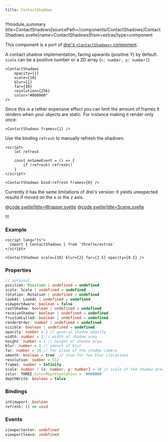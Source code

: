 ```yaml
---
title: ContactShadows
---
```


<script lang="ts">
import Wrapper from '$examples/extras/contact-shadows/Wrapper.svelte'
</script>

!!!module_summary title=ContactShadows|sourcePath=/components/ContactShadows/ContactShadows.svelte|name=ContactShadows|from=extras|type=component

This component is a port of [drei's `<ContactShadows>` component](https://github.com/pmndrs/drei#contactshadows).

A contact shadow implementation, facing upwards (positive Y) by default. `scale` can be a positive number or a 2D array (`x: number, y: number]`).

```svelte
<ContactShadows
	opacity={1}
	scale={10}
	blur={1}
	far={10}
	resolution={256}
	color="#000000"
/>
```

Since this is a rather expensive effect you can limit the amount of frames it renders when your objects are static. For instance making it render only once:

```svelte
<ContactShadows frames={1} />
```

Use the binding `refresh` to manually refresh the shadows:

```svelte
<script>
	let refresh

	const onSomeEvent = () => {
		if (refresh) refresh()
	}
</script>

<ContactShadows bind:refresh frames={0} />
```

Currently it has the same limitations of drei's version: It yields unexpected results if moved on the x or the z axis.

<ExampleWrapper playgroundHref="/extras/contact-shadows">
<Wrapper />

<div slot="code">

@[code svelte|title=Wrapper.svelte](../../examples/extras/contact-shadows/Wrapper.svelte)
@[code svelte|title=Scene.svelte](../../examples/extras/contact-shadows/Scene.svelte)

</div>
</ExampleWrapper>

!!!

### Example

```svelte
<script lang="ts">
  import { ContactShadows } from 'threlte/extras'
</script>

<ContactShadows scale={10} blur={2} far={2.5} opacity={0.5} />
```

### Properties

```ts
// optional
position: Position | undefined = undefined
scale: Scale | undefined = undefined
rotation: Rotation | undefined = undefined
lookAt: LookAt | undefined = undefined
viewportAware: boolean = false
castShadow: boolean | undefined = undefined
receiveShadow: boolean | undefined = undefined
frustumCulled: boolean | undefined = undefined
renderOrder: number | undefined = undefined
visible: boolean | undefined = undefined
opacity: number = 1 // general shadow opacity
width: number = 1 // width of shadow area
height: number = 1 // height of shadow area
blur: number = 1 // amount of blur
far: number = 10 // far plane of the shadow camera
smooth: boolean = true	// true for two blur iterations
resolution: number = 512
frames: number = Infinity
scale: number | [x: number, y: number] = 10 // scale of the shadow area
color: THREE.ColorRepresentation = '#000000'
depthWrite: boolean = false
```

### Bindings

```ts
inViewport: boolean
refresh: () => void
```

### Events

```ts
viewportenter: undefined
viewportleave: undefined
```
